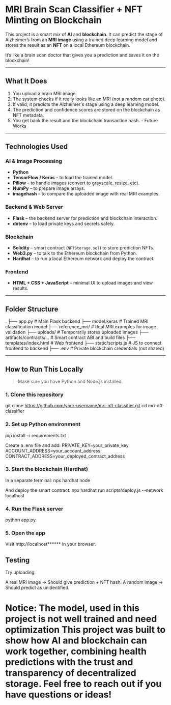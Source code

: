 # MRI Brain Scan Classifier + NFT Minting on Blockchain

This project is a smart mix of **AI** and **blockchain**. It can predict the stage of Alzheimer’s from an **MRI image** using a trained deep learning model and stores the result as an **NFT** on a local Ethereum blockchain.

It’s like a brain scan doctor that gives you a prediction and saves it on the blockchain!

---

## What It Does

1. You upload a brain MRI image.
2. The system checks if it really looks like an MRI (not a random cat photo).
3. If valid, it predicts the Alzheimer's stage using a deep learning model.
4. The prediction and confidence scores are stored on the blockchain as NFT metadata.
5. You get back the result and the blockchain transaction hash. - Future Works

---

## Technologies Used

### AI & Image Processing
- **Python**
- **TensorFlow / Keras** – to load the trained model.
- **Pillow** – to handle images (convert to grayscale, resize, etc).
- **NumPy** – to prepare image arrays.
- **imagehash** – to compare the uploaded image with real MRI examples.

### Backend & Web Server
- **Flask** – the backend server for prediction and blockchain interaction.
- **dotenv** – to load private keys and secrets safely.

### Blockchain
- **Solidity** – smart contract (`NFTStorage.sol`) to store prediction NFTs.
- **Web3.py** – to talk to the Ethereum blockchain from Python.
- **Hardhat** – to run a local Ethereum network and deploy the contract.

### Frontend
- **HTML + CSS + JavaScript** – minimal UI to upload images and view results.

---

## Folder Structure
.
├── app.py # Main Flask backend
├── model.keras # Trained MRI classification model
├── reference_mri/ # Real MRI examples for image validation
├── uploads/ # Temporarily stores uploaded images
├── artifacts/contracts/... # Smart contract ABI and build files
├── templates/index.html # Web frontend
├── static/scripts.js # JS to connect frontend to backend
├── .env # Private blockchain credentials (not shared)


---

##  How to Run This Locally

> Make sure you have Python and Node.js installed.

### 1. Clone this repository

git clone https://github.com/your-username/mri-nft-classifier.git
cd mri-nft-classifier

### 2. Set up Python environment
pip install -r requirements.txt

Create a .env file and add:
PRIVATE_KEY=your_private_key
ACCOUNT_ADDRESS=your_account_address
CONTRACT_ADDRESS=your_deployed_contract_address

### 3. Start the blockchain (Hardhat)
In a separate terminal:
npx hardhat node

And deploy the smart contract:
npx hardhat run scripts/deploy.js --network localhost

### 4. Run the Flask server
python app.py

### 5. Open the app
Visit http://localhost****** in your browser.

## Testing
Try uploading:

A real MRI image →  Should give prediction + NFT hash.
A random image →  Should predict as unidentified.

# Notice: The model, used in this project is not well trained and need optimization This project was built to show how AI and blockchain can work together, combining health predictions with the trust and transparency of decentralized storage. Feel free to reach out if you have questions or ideas!
